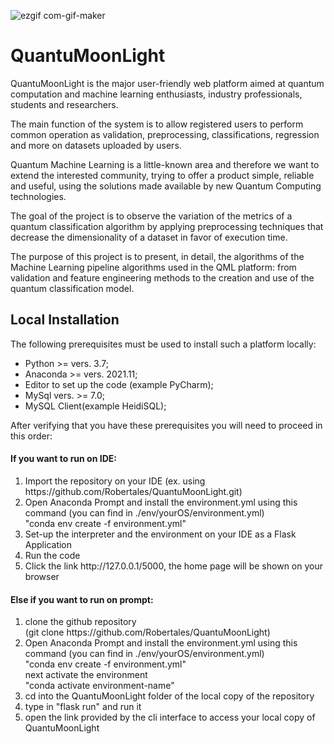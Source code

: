 ![ezgif com-gif-maker](https://user-images.githubusercontent.com/21276583/174580320-c1fd36fc-0cdc-4f59-9ca8-a877059b21ff.gif) 

<h1>QuantuMoonLight</h1>

QuantuMoonLight is the major user-friendly web platform aimed at quantum computation and machine learning enthusiasts, industry professionals, students and researchers.

The main function of the system is to allow registered users to perform common operation as validation, preprocessing, classifications, regression and more on datasets uploaded by users.

Quantum Machine Learning is a little-known area and therefore we want to extend the interested community, trying to offer a product simple, reliable and useful, using the solutions made available by new Quantum Computing technologies.

The goal of the project is to observe the variation of the metrics of a quantum classification algorithm by applying preprocessing techniques that decrease the dimensionality of a dataset in favor of execution time.

The purpose of this project is to present, in detail, the algorithms of the Machine Learning pipeline algorithms used in the QML platform: from validation and feature engineering methods to the creation and use of the quantum classification model.

<h2>Local Installation</h2>
The following prerequisites must be used to install such a platform locally:
<ul>
<li>Python >= vers. 3.7;</li>
<li>Anaconda >= vers. 2021.11;</li>
<li>Editor to set up the code (example PyCharm);</li>
<li>MySql vers. >= 7.0;</li>
<li>MySQL Client(example HeidiSQL);</li>
</ul>

After verifying that you have these prerequisites you will need to proceed in this order:

   <h4>If you want to run on IDE:</h4>
<ol>
<li> Import the repository on your IDE (ex. using https://github.com/Robertales/QuantuMoonLight.git)</li>
<li> Open Anaconda Prompt and install the environment.yml using this command (you can find in ./env/yourOS/environment.yml)<br>
   "conda env create -f environment.yml"
<li> Set-up the interpreter and the environment on your IDE as a Flask Application</li>
<li>Run the code</li>
<li>Click the link http://127.0.0.1/5000, the home page will be shown on your browser</li>
</ol>
   <h4>Else if you want to run on prompt:</h4>
   <ol>
<li> clone the github repository</li> (git clone https://github.com/Robertales/QuantuMoonLight)
<li>Open Anaconda Prompt and install the environment.yml using this command (you can find in ./env/yourOS/environment.yml)<br>
   "conda env create -f environment.yml" <br>
   next activate the environment<br>
   "conda activate environment-name"</li>
<li>cd into the QuantuMoonLight folder of the local copy of the repository</li>
<li>type in "flask run" and run it</li>
<li>open the link provided by the cli interface to access your local copy of QuantuMoonLight</li>
   </ol>

   
 

